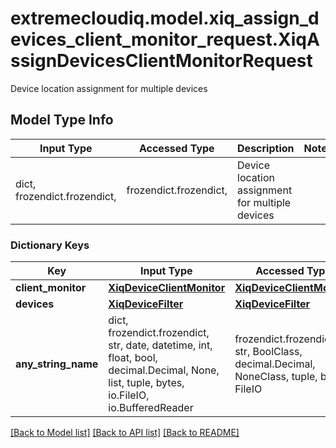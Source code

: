 # extremecloudiq.model.xiq_assign_devices_client_monitor_request.XiqAssignDevicesClientMonitorRequest

Device location assignment for multiple devices

## Model Type Info
Input Type | Accessed Type | Description | Notes
------------ | ------------- | ------------- | -------------
dict, frozendict.frozendict,  | frozendict.frozendict,  | Device location assignment for multiple devices | 

### Dictionary Keys
Key | Input Type | Accessed Type | Description | Notes
------------ | ------------- | ------------- | ------------- | -------------
**client_monitor** | [**XiqDeviceClientMonitor**](XiqDeviceClientMonitor.md) | [**XiqDeviceClientMonitor**](XiqDeviceClientMonitor.md) |  | 
**devices** | [**XiqDeviceFilter**](XiqDeviceFilter.md) | [**XiqDeviceFilter**](XiqDeviceFilter.md) |  | 
**any_string_name** | dict, frozendict.frozendict, str, date, datetime, int, float, bool, decimal.Decimal, None, list, tuple, bytes, io.FileIO, io.BufferedReader | frozendict.frozendict, str, BoolClass, decimal.Decimal, NoneClass, tuple, bytes, FileIO | any string name can be used but the value must be the correct type | [optional]

[[Back to Model list]](../../README.md#documentation-for-models) [[Back to API list]](../../README.md#documentation-for-api-endpoints) [[Back to README]](../../README.md)

